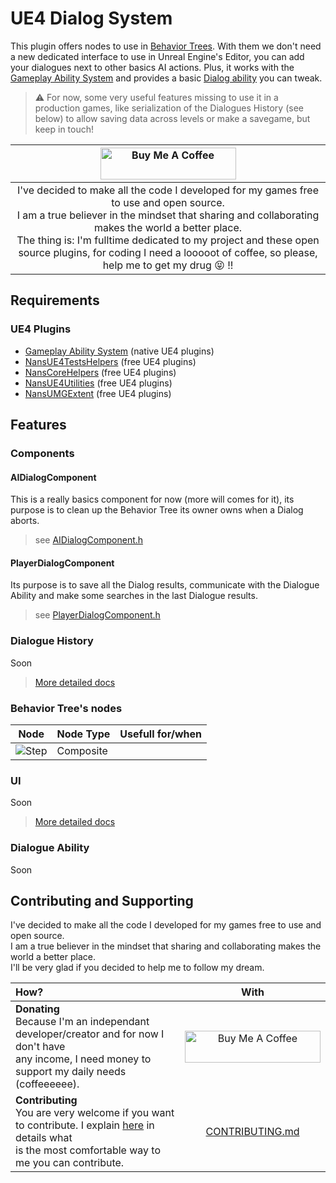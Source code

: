 # UE4 Dialog System

This plugin offers nodes to use in [Behavior Trees](https://docs.unrealengine.com/en-US/InteractiveExperiences/ArtificialIntelligence/BehaviorTrees/index.html). With them we don't need a new dedicated interface to use in Unreal Engine's Editor, you can add your dialogues next to other basics AI actions. Plus, it works with the [Gameplay Ability System](https://docs.unrealengine.com/en-US/InteractiveExperiences/GameplayAbilitySystem/index.html) and provides a basic [Dialog ability](./Source/NansDialogSystem/Public/Aiblity/GA_BaseDialog.h) you can tweak.

> :warning: For now, some very useful features missing to use it in a production games, like serialization of the Dialogues History (see below) to allow saving data across levels or make a savegame, but keep in touch!

|                                                                                                       <a href="https://www.buymeacoffee.com/NansUE4" target="_blank"><img src="https://cdn.buymeacoffee.com/buttons/default-green.png" alt="Buy Me A Coffee" height="51" width="217"></a>                                                                                                       |
| :---------------------------------------------------------------------------------------------------------------------------------------------------------------------------------------------------------------------------------------------------------------------------------------------------------------------------------------------------------------------------------------------: |
| I've decided to make all the code I developed for my games free to use and open source.<br> I am a true believer in the mindset that sharing and collaborating makes the world a better place.<br> The thing is: I'm fulltime dedicated to my project and these open source plugins, for coding I need a looooot of coffee, so please, help me to get my drug :stuck_out_tongue_closed_eyes: !! |

## Requirements

### UE4 Plugins

-   [Gameplay Ability System](https://docs.unrealengine.com/en-US/InteractiveExperiences/GameplayAbilitySystem/index.html) (native UE4 plugins)
-   [NansUE4TestsHelpers](https://github.com/NansPellicari/UE4-TestsHelpers) (free UE4 plugins)
-   [NansCoreHelpers](https://github.com/NansPellicari/UE4-CoreHelpers) (free UE4 plugins)
-   [NansUE4Utilities](https://github.com/NansPellicari/UE4-Utilities) (free UE4 plugins)
-   [NansUMGExtent](https://github.com/NansPellicari/UE4-UMGExtent) (free UE4 plugins)

## Features

### Components

#### AIDialogComponent

This is a really basics component for now (more will comes for it), its purpose is to clean up the Behavior Tree its owner owns when a Dialog aborts.

> see [AIDialogComponent.h](./Source/NansDialogSystem/Public/Component/AIDialogComponent.h)

#### PlayerDialogComponent

Its purpose is to save all the Dialog results, communicate with the Dialogue Ability and make some searches in the last Dialogue results.

> see [PlayerDialogComponent.h](./Source/NansDialogSystem/Public/Component/PlayerDialogComponent.h)

### Dialogue History

Soon

> [More detailed docs](./Docs/Core/DialogHistory.md)

### Behavior Tree's nodes

| Node                                 | Node Type | Usefull for/when |
| ------------------------------------ | --------- | ---------------- |
| ![Step](./Docs/images/task-step.png) | Composite |                  |

### UI

Soon

> [More detailed docs](./Docs/UIs.md)

### Dialogue Ability

Soon

## Contributing and Supporting

I've decided to make all the code I developed for my games free to use and open source.  
I am a true believer in the mindset that sharing and collaborating makes the world a better place.  
I'll be very glad if you decided to help me to follow my dream.

| How?                                                                                                                                                                               |                                                                                         With                                                                                         |
| :--------------------------------------------------------------------------------------------------------------------------------------------------------------------------------- | :----------------------------------------------------------------------------------------------------------------------------------------------------------------------------------: |
| **Donating**<br> Because I'm an independant developer/creator and for now I don't have<br> any income, I need money to support my daily needs (coffeeeeee).                        | <a href="https://www.buymeacoffee.com/NansUE4" target="_blank"><img src="https://cdn.buymeacoffee.com/buttons/default-green.png" alt="Buy Me A Coffee" height="51" width="217" ></a> |
| **Contributing**<br> You are very welcome if you want to contribute. I explain [here](./CONTRIBUTING.md) in details what<br> is the most comfortable way to me you can contribute. |                                                                         [CONTRIBUTING.md](./CONTRIBUTING.md)                                                                         |
